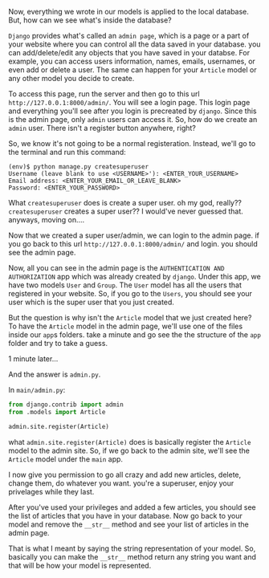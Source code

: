 Now, everything we wrote in our models is applied to the local database. But, how can we see what's inside the database?

`Django` provides what's called an `admin page`, which is a page or a part of your website where you can control all the data saved in your database. you can add/delete/edit any objects that you have saved in your databse. For example, you can access users information, names, emails, usernames, or even add or delete a user. The same can happen for your `Article` model or any other model you decide to create.

To access this page, run the server and then go to this url `http://127.0.0.1:8000/admin/`. You will see a login page. This login page and everything you'll see after you login is precreated by `django`. Since this is the admin page, only `admin` users can access it. So, how do we create an `admin` user. There isn't a register button anywhere, right?

So, we know it's not going to be a normal registeration. Instead, we'll go to the terminal and run this command:
```shell
(env)$ python manage.py createsuperuser
Username (leave blank to use <USERNAME>'): <ENTER_YOUR_USERNAME>
Email address: <ENTER_YOUR_EMAIL_OR_LEAVE_BLANK>
Password: <ENTER_YOUR_PASSWORD>
```
What `createsuperuser` does is create a super user. oh my god, really?? `createsuperuser` creates a super user?? I would've never guessed that. anyways, moving on....

Now that we  created a super user/admin, we can login to the admin page. if you go back to this url `http://127.0.0.1:8000/admin/` and login. you should see the admin page. 

Now, all you can see in the admin page is the `AUTHENTICATION AND AUTHORIZATION` app which was already created by `django`. Under this app, we have two models `User` and `Group`. The `User` model has all the users that registered in your website. So, if you go to the `Users`, you should see your user which is the super user that you just created.

But the question is why isn't the `Article` model that we just created here?
To have the `Article` model in the admin page, we'll use one of the files inside our `app`s folders. take a minute and go see the the structure of the `app` folder and try to take a guess. 

1 minute later...

And the answer is `admin.py`.

In `main/admin.py`:
```python
from django.contrib import admin
from .models import Article

admin.site.register(Article)
```

what `admin.site.register(Article)` does is basically register the `Article` model to the admin site. So, if we go back to the admin site, we'll see the `Article` model under the `main` app.

I now give you permission to go all crazy and add new articles, delete, change them, do whatever you want. you're a superuser, enjoy your privelages while they last.


After you've used your privileges and added a few articles, you should see the list of articles that you have in your database. Now go back to your model and remove the `__str__` method and see your list of articles in the admin page.

That is what I meant by saying the string representation of your model. So, basically you can make the `__str__` method return any string you want and that will be how your model is represented. 